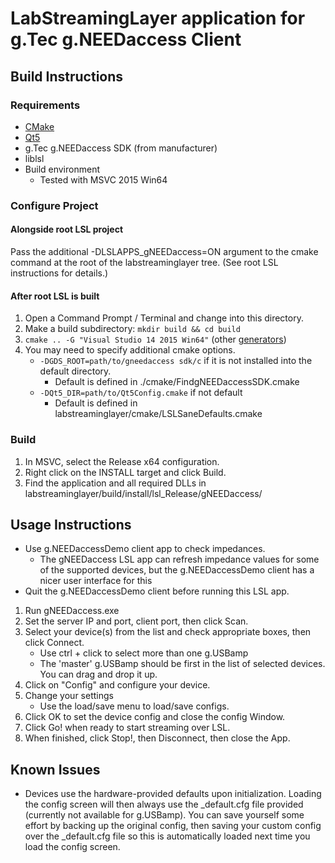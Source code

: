 # LabStreamingLayer application for g.Tec g.NEEDaccess Client

## Build Instructions

### Requirements

* [CMake](https://cmake.org/download/)
* [Qt5](https://www.qt.io/download-open-source/)
* g.Tec g.NEEDaccess SDK (from manufacturer)
* liblsl
* Build environment
    * Tested with MSVC 2015 Win64

### Configure Project

#### Alongside root LSL project

Pass the additional -DLSLAPPS_gNEEDaccess=ON argument to the cmake command at the root of the labstreaminglayer tree.
(See root LSL instructions for details.)

#### After root LSL is built

1. Open a Command Prompt / Terminal and change into this directory.
1. Make a build subdirectory: `mkdir build && cd build`
1. `cmake .. -G "Visual Studio 14 2015 Win64"` (other [generators](https://cmake.org/cmake/help/latest/manual/cmake-generators.7.html#visual-studio-generators))
1. You may need to specify additional cmake options.
    * `-DGDS_ROOT=path/to/gneedaccess sdk/c` if it is not installed into the default directory.
        * Default is defined in ./cmake/FindgNEEDaccessSDK.cmake
    * `-DQt5_DIR=path/to/Qt5Config.cmake` if not default
        * Default is defined in labstreaminglayer/cmake/LSLSaneDefaults.cmake
        
### Build

1. In MSVC, select the Release x64 configuration.
1. Right click on the INSTALL target and click Build.
1. Find the application and all required DLLs in labstreaminglayer/build/install/lsl_Release/gNEEDaccess/

## Usage Instructions

* Use g.NEEDaccessDemo client app to check impedances.
    * The gNEEDaccess LSL app can refresh impedance values for some of the supported devices, but the g.NEEDaccessDemo client has a nicer user interface for this
* Quit the g.NEEDaccessDemo client before running this LSL app.

1. Run gNEEDaccess.exe
1. Set the server IP and port, client port, then click Scan.
1. Select your device(s) from the list and check appropriate boxes, then click Connect.
    * Use ctrl + click to select more than one g.USBamp
    * The 'master' g.USBamp should be first in the list of selected devices. You can drag and drop it up.
1. Click on "Config" and configure your device.
1. Change your settings
    * Use the load/save menu to load/save configs.
1. Click OK to set the device config and close the config Window.
1. Click Go! when ready to start streaming over LSL.
1. When finished, click Stop!, then Disconnect, then close the App.

## Known Issues

* Devices use the hardware-provided defaults upon initialization. Loading the config screen will then always use the <devicename>_default.cfg file provided (currently not available for g.USBamp). You can save yourself some effort by backing up the original config, then saving your custom config over the _default.cfg file so this is automatically loaded next time you load the config screen.
